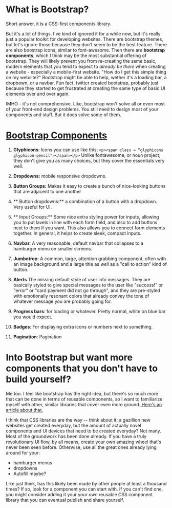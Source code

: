 # What is Bootstrap?
Short answer, it is a CSS-first components library.

But it's a lot of things. I've kind of ignored it for a while now, but it's really just a popular toolkit for developing websites. There are bootstrap themes, but let's ignore those because they don't seem to be the best feature. There are also boostrap icons, similar to font-awesome. Then there are **bootstrap components**, which I think may be the most substantial offering of bootstrap. They will likely  prevent you from re-creating the same basic, modern elements that you tend to expect to *already be there* when creating a website - especially a mobile-first website. "How do I get this simple thing on my website?" Bootstrap might be able to help, wether it's a loading bar, a dropbown, or a navbar. Fun fact, twitter created bootstrap, probably just because they started to get frustrated at creating the same type of basic UI elements over and over again.

IMHO - it's not comprehensive. Like, bootstrap won't solve all or even most of your front-end design problems. You still need to design most of your components and stuff. But it does solve some of them.

# [Bootstrap Components](https://www.educba.com/bootstrap-components/)
1. **Glyphicons**: Icons you can use like this:
`<p><span class = “glyphicons glyphicon-pencil”></span></p>`
Unlike fontawesome, or noun project, they don't give you as many choices, but they cover the essentials very well.

1. **Dropdowns:** mobile responsive dropdowns.
1. **Button Groups:** Makes it easy to create a bunch of nice-looking buttons that are adjacent to one another
1. ** Button dropdowns:** a combination of a button with a dropdown. Very useful for UI.
1. ** Input Groups:** Some nice extra styling power for inputs, allowing you to put lavels in line with each form field, and also to add buttons next to them if you want. This also allows you to connect form elements together. In general, it helps to create sleek, compact inputs.
1. **Navbar**: A very reasonable, default navbar that collapses to a hamburger menu on smaller screens.
1. **Jumbotron**: A common, large, attention grabbing component, often with an image background and a large title as *well* as a "call to action" kind of button.
1. **Alerts** The missing default style of user info messages. They are basically styled to give special messages to the user like "success!" or "error" or "card payment did not go through", and they are pre-styled with emotionally resonant colors that already convey the tone of whatever message you are probably going for.
1. **Progress bars**: for loading or whatever. Pretty normal, white on blue bar you would expect.
1. **Badges**: For displaying extra icons or numbers next to something.
1.  **Pagination**: Pagination


# Into Bootstrap but want more components that you don't have to build yourself?
Me too. I feel like bootstrap has the right idea, but there's so much more that can be done in terms of reusable components, so I want to familiarize myself with other, similar libraries that cover even more ground.[ Here's an article about that.](https://hackr.io/blog/top-bootstrap-alternatives)

I think that CSS libraries are the way -- think about it; a gazillion new websites get created everyday, but the amount of actually novel components and UI devices that need to be created everyday? Not many. Most of the groundwork has been done already. If you have a truly revolutionary UI flow, by all means, create your own amazing wheel that's never been seen before. Otherwise, use all the great ones already lying around for your:
- hamburger menus
- dropdowns
- Autofill maybe?

Like just think, has this likely been made by other people at least a thousand times? If so, look for a component you can start with. If you can't find one, you might consider adding it your your *own* reusable CSS component library that you can eventual publish and share yourself.


